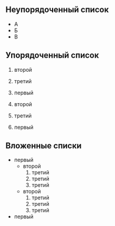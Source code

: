 ## Неупорядоченный список

- А
- Б
- В

## Упорядоченный список

1. второй
2. третий
3. первый

4. второй
5. третий
6. первый

## Вложенные списки

- первый
  - второй
    1. третий
    2. третий
    3. третий
  - второй
    1. третий
    2. третий
    3. третий
- первый

